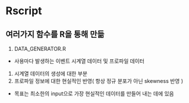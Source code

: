 # Rscript
## 여러가지 함수를 R을 통해 만듦

1. DATA_GENERATOR.R
 - 사용마다 발생하는 이벤트 시계열 데이터 및 프로파일 데이터
  1) 시계열 데이터의 생성에 대한 부분
  2) 프로파일 정보에 대한 현실적인 반영( 항상 정규 분포가 아닌 skewness 반영 )
 - 목표는 최소한의 input으로 가장 현실적인 데이터를 만들어 내는 데에 있음
